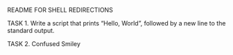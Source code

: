 README FOR SHELL REDIRECTIONS

TASK 1.
Write a script that prints “Hello, World”, followed by a new line to the standard output.

TASK 2.
Confused Smiley


